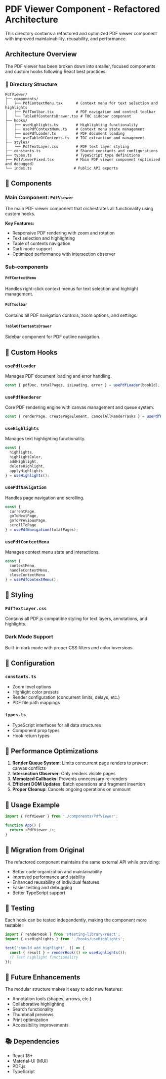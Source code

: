 # PDF Viewer Component - Refactored Architecture

This directory contains a refactored and optimized PDF viewer component with improved maintainability, reusability, and performance.

## Architecture Overview

The PDF viewer has been broken down into smaller, focused components and custom hooks following React best practices.

### 📁 Directory Structure

```
PdfViewer/
├── components/
│   ├── PdfContextMenu.tsx      # Context menu for text selection and highlights
│   ├── PdfToolbar.tsx          # PDF navigation and control toolbar
│   └── TableOfContentsDrawer.tsx # TOC sidebar component
├── hooks/
│   ├── useHighlights.ts        # Highlighting functionality
│   ├── usePdfContextMenu.ts    # Context menu state management
│   ├── usePdfLoader.ts         # PDF document loading
│   └── useTableOfContents.ts   # TOC extraction and management
├── styles/
│   └── PdfTextLayer.css        # PDF text layer styling
├── constants.ts                # Shared constants and configurations
├── types.ts                    # TypeScript type definitions
├── PdfViewerFixed.tsx          # Main PDF viewer component (optimized and debugged)
└── index.ts                   # Public API exports
```

## 🔧 Components

### Main Component: `PdfViewer`
The main PDF viewer component that orchestrates all functionality using custom hooks.

**Key Features:**
- Responsive PDF rendering with zoom and rotation
- Text selection and highlighting
- Table of contents navigation
- Dark mode support
- Optimized performance with intersection observer

### Sub-components

#### `PdfContextMenu`
Handles right-click context menus for text selection and highlight management.

#### `PdfToolbar`
Contains all PDF navigation controls, zoom options, and settings.

#### `TableOfContentsDrawer`
Sidebar component for PDF outline navigation.

## 🎣 Custom Hooks

### `usePdfLoader`
Manages PDF document loading and error handling.

```typescript
const { pdfDoc, totalPages, isLoading, error } = usePdfLoader(bookId);
```

### `usePdfRenderer`
Core PDF rendering engine with canvas management and queue system.

```typescript
const { renderPage, createPageElement, cancelAllRenderTasks } = usePdfRenderer(config);
```

### `useHighlights`
Manages text highlighting functionality.

```typescript
const { 
  highlights, 
  highlightColor, 
  addHighlight, 
  deleteHighlight, 
  applyHighlights 
} = useHighlights();
```

### `usePdfNavigation`
Handles page navigation and scrolling.

```typescript
const {
  currentPage,
  goToNextPage,
  goToPreviousPage,
  scrollToPage
} = usePdfNavigation(totalPages);
```

### `usePdfContextMenu`
Manages context menu state and interactions.

```typescript
const {
  contextMenu,
  handleContextMenu,
  closeContextMenu
} = usePdfContextMenu();
```

## 🎨 Styling

### `PdfTextLayer.css`
Contains all PDF.js compatible styling for text layers, annotations, and highlights.

### Dark Mode Support
Built-in dark mode with proper CSS filters and color inversions.

## 🔧 Configuration

### `constants.ts`
- Zoom level options
- Highlight color presets
- Render configuration (concurrent limits, delays, etc.)
- PDF file path mappings

### `types.ts`
- TypeScript interfaces for all data structures
- Component prop types
- Hook return types

## 🚀 Performance Optimizations

1. **Render Queue System**: Limits concurrent page renders to prevent canvas conflicts
2. **Intersection Observer**: Only renders visible pages
3. **Memoized Callbacks**: Prevents unnecessary re-renders
4. **Efficient DOM Updates**: Batch operations and fragment insertion
5. **Proper Cleanup**: Cancels ongoing operations on unmount

## 📝 Usage Example

```typescript
import { PdfViewer } from './components/PdfViewer';

function App() {
  return <PdfViewer />;
}
```

## 🔄 Migration from Original

The refactored component maintains the same external API while providing:

- Better code organization and maintainability
- Improved performance and stability
- Enhanced reusability of individual features
- Easier testing and debugging
- Better TypeScript support

## 🧪 Testing

Each hook can be tested independently, making the component more testable:

```typescript
import { renderHook } from '@testing-library/react';
import { useHighlights } from './hooks/useHighlights';

test('should add highlight', () => {
  const { result } = renderHook(() => useHighlights());
  // Test highlight functionality
});
```

## 🔮 Future Enhancements

The modular structure makes it easy to add new features:

- Annotation tools (shapes, arrows, etc.)
- Collaborative highlighting
- Search functionality
- Thumbnail previews
- Print optimization
- Accessibility improvements

## 📚 Dependencies

- React 18+
- Material-UI (MUI)
- PDF.js
- TypeScript